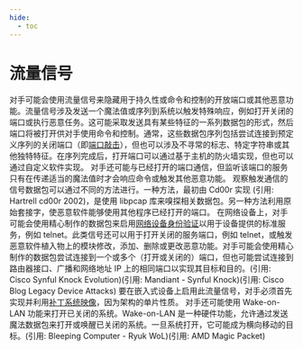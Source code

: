 ```yaml
---
hide:
  - toc
---
```


# 流量信号

对手可能会使用流量信号来隐藏用于持久性或命令和控制的开放端口或其他恶意功能。流量信号涉及发送一个魔法值或序列到系统以触发特殊响应，例如打开关闭的端口或执行恶意任务。这可能采取发送具有某些特征的一系列数据包的形式，然后端口将被打开供对手使用命令和控制。通常，这些数据包序列包括尝试连接到预定义序列的关闭端口（即[端口敲击](https://attack.mitre.org/techniques/T1205/001)），但也可以涉及不寻常的标志、特定字符串或其他独特特征。在序列完成后，打开端口可以通过基于主机的防火墙实现，但也可以通过自定义软件实现。  对手还可能与已经打开的端口通信，但监听该端口的服务只有在传递适当的魔法值时才会响应命令或触发其他恶意功能。  观察触发通信的信号数据包可以通过不同的方法进行。一种方法，最初由 Cd00r 实现 (引用: Hartrell cd00r 2002)，是使用 libpcap 库来嗅探相关数据包。另一种方法利用原始套接字，使恶意软件能够使用其他程序已经打开的端口。  在网络设备上，对手可能会使用精心制作的数据包来启用[网络设备身份验证](https://attack.mitre.org/techniques/T1556/004)以用于设备提供的标准服务，例如 telnet。此类信号还可以用于打开关闭的服务端口，例如 telnet，或触发恶意软件植入物上的模块修改，添加、删除或更改恶意功能。对手可能会使用精心制作的数据包尝试连接到一个或多个（打开或关闭的）端口，但也可能尝试连接到路由器接口、广播和网络地址 IP 上的相同端口以实现其目标和目的。(引用: Cisco Synful Knock Evolution)(引用: Mandiant - Synful Knock)(引用: Cisco Blog Legacy Device Attacks) 要在嵌入式设备上启用此流量信号，对手必须首先实现并利用[补丁系统映像](https://attack.mitre.org/techniques/T1601/001)，因为架构的单片性质。  对手还可能使用 Wake-on-LAN 功能来打开已关闭的系统。Wake-on-LAN 是一种硬件功能，允许通过发送魔法数据包来打开或唤醒已关闭的系统。一旦系统打开，它可能成为横向移动的目标。(引用: Bleeping Computer - Ryuk WoL)(引用: AMD Magic Packet)
